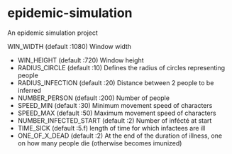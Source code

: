 # epidemic-simulation
An epidemic simulation project

WIN_WIDTH (default :1080)
Window width
- WIN_HEIGHT (default :720)
Window height
- RADIUS_CIRCLE (default :10)
Defines the radius of circles representing people
- RADIUS_INFECTION (default :20)
Distance between 2 people to be inferred
- NUMBER_PERSON (default :200)
Number of people
- SPEED_MIN (default :30)
Minimum movement speed of characters
- SPEED_MAX (default :50)
Maximum movement speed of characters
- NUMBER_INFECTED_START (default :2)
Number of infécté at start
- TIME_SICK (default :5.f)
length of time for which infactees are ill
- ONE_OF_X_DEAD (default :2)
At the end of the duration of illness, one on how many people die (otherwise becomes imunized)